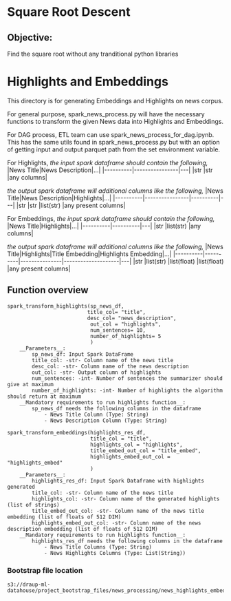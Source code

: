 # Square Root Descent

## Objective:
Find the square root without any tranditional python libraries



# Highlights and Embeddings
This directory is for generating Embeddings and Highlights on news corpus.

For general purpose, spark_news_process.py will have the necessary functions to transform the given News data into Highlights and Embeddings.

For DAG process, ETL team can use spark_news_process_for_dag.ipynb. This has the same utils found in spark_news_process.py but with an option of getting input and output parquet path from the set environment variable.


For Highlights, 
*the input spark dataframe should contain the following,*
|News Title|News Description|...|
|----------|----------------|---|
|str      |str            |any columns|          

*the output spark dataframe will additional columns like the following,*
|News Title|News Description|Highlights|...|
|----------|----------------|----------|---|
|str      |str            |list(str) |any present columns|


For Embeddings, 
*the input spark dataframe should contain the following,*
|News Title|Highlights|...|
|----------|----------|---|
|str      |list(str) |any columns|

*the output spark dataframe will additional columns like the following,*
|News Title|Highlights|Title Embedding|Highlights Embedding|...|
|----------|----------|---------------|--------------------|---|
|str      |list(str) |list(float)   |list(float)        |any present columns|


## Function overview

```
spark_transform_highlights(sp_news_df,
                          title_col= "title",
                          desc_col= "news_description",
                           out_col = "highlights",
                           num_sentences= 10, 
                           number_of_highlights= 5
                           )                       
    __Parameters__:
        sp_news_df: Input Spark DataFrame
        title_col: -str- Column name of the news title
        desc_col: -str- Column name of the news description
        out_col: -str- Output column of highlights
        num_sentences: -int- Number of sentences the summarizer should give at maximum
        number_of_highlights: -int- Number of highlights the algorithm should return at maximum
    __Mandatory requirements to run highlights function__:
        sp_news_df needs the following columns in the dataframe
            - News Title Column (Type: String)
            - News Description Column (Type: String)
```

```
spark_transform_embeddings(highlights_res_df,
                           title_col = "title", 
                           highlights_col = "highlights",
                           title_embed_out_col = "title_embed",
                           highlights_embed_out_col = "highlights_embed"
                           )
    __Parameters__:
        highlights_res_df: Input Spark Dataframe with highlights generated
        title_col: -str- Column name of the news title
        highlights_col: -str- Column name of the generated highlights (list of strings)
        title_embed_out_col: -str- Column name of the news title embedding (list of floats of 512 DIM)
        highlights_embed_out_col: -str- Column name of the news description embedding (list of floats of 512 DIM)
    __Mandatory requirements to run highlights function__:
        highlights_res_df needs the following columns in the dataframe
            - News Title Columns (Type: String)
            - News Highlights Columns (Type: List(String))
```
    
### Bootstrap file location
    s3://draup-ml-datahouse/project_bootstrap_files/news_processing/news_highlights_embeddings_bootstrap.sh
